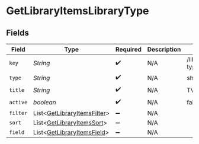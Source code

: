 # GetLibraryItemsLibraryType


## Fields

| Field                                                                           | Type                                                                            | Required                                                                        | Description                                                                     | Example                                                                         |
| ------------------------------------------------------------------------------- | ------------------------------------------------------------------------------- | ------------------------------------------------------------------------------- | ------------------------------------------------------------------------------- | ------------------------------------------------------------------------------- |
| `key`                                                                           | *String*                                                                        | :heavy_check_mark:                                                              | N/A                                                                             | /library/sections/2/all?type=2                                                  |
| `type`                                                                          | *String*                                                                        | :heavy_check_mark:                                                              | N/A                                                                             | show                                                                            |
| `title`                                                                         | *String*                                                                        | :heavy_check_mark:                                                              | N/A                                                                             | TV Shows                                                                        |
| `active`                                                                        | *boolean*                                                                       | :heavy_check_mark:                                                              | N/A                                                                             | false                                                                           |
| `filter`                                                                        | List<[GetLibraryItemsFilter](../../models/operations/GetLibraryItemsFilter.md)> | :heavy_minus_sign:                                                              | N/A                                                                             |                                                                                 |
| `sort`                                                                          | List<[GetLibraryItemsSort](../../models/operations/GetLibraryItemsSort.md)>     | :heavy_minus_sign:                                                              | N/A                                                                             |                                                                                 |
| `field`                                                                         | List<[GetLibraryItemsField](../../models/operations/GetLibraryItemsField.md)>   | :heavy_minus_sign:                                                              | N/A                                                                             |                                                                                 |